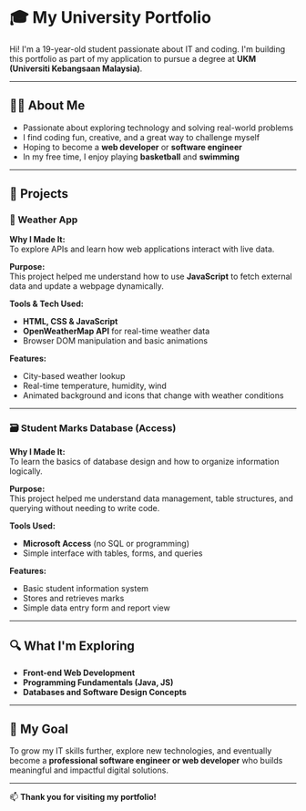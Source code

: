 # 🎓 My University Portfolio

Hi! I'm a 19-year-old student passionate about IT and coding. I'm building this portfolio as part of my application to pursue a degree at **UKM (Universiti Kebangsaan Malaysia)**.

---

## 👨‍💻 About Me

- Passionate about exploring technology and solving real-world problems  
- I find coding fun, creative, and a great way to challenge myself  
- Hoping to become a **web developer** or **software engineer**  
- In my free time, I enjoy playing **basketball** and **swimming**

---

## 🧠 Projects

### 📱 Weather App

**Why I Made It:**  
To explore APIs and learn how web applications interact with live data.

**Purpose:**  
This project helped me understand how to use **JavaScript** to fetch external data and update a webpage dynamically.

**Tools & Tech Used:**  
- **HTML, CSS & JavaScript**  
- **OpenWeatherMap API** for real-time weather data  
- Browser DOM manipulation and basic animations

**Features:**  
- City-based weather lookup  
- Real-time temperature, humidity, wind  
- Animated background and icons that change with weather conditions

---

### 🗃️ Student Marks Database (Access)

**Why I Made It:**  
To learn the basics of database design and how to organize information logically.

**Purpose:**  
This project helped me understand data management, table structures, and querying without needing to write code.

**Tools Used:**  
- **Microsoft Access** (no SQL or programming)  
- Simple interface with tables, forms, and queries

**Features:**  
- Basic student information system  
- Stores and retrieves marks  
- Simple data entry form and report view

---

## 🔍 What I'm Exploring

- **Front-end Web Development**  
- **Programming Fundamentals (Java, JS)**  
- **Databases and Software Design Concepts**

---

## 🎯 My Goal

To grow my IT skills further, explore new technologies, and eventually become a **professional software engineer or web developer** who builds meaningful and impactful digital solutions.

---

📫 **Thank you for visiting my portfolio!**
